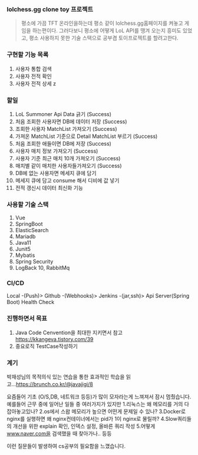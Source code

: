 ### lolchess.gg clone toy 프로젝트

> 평소에 가끔 TFT 온라인을하는데 평소 같이 lolchess.gg홈페이지를 켜놓고 게임을 하는편이다.
> 그러다보니 평소에 어떻게 LoL API를 땡겨 오는지 흥미도 있었고, 평소 사용하지 못한 기술 스택으로
> 공부겸 토이프로젝트를 할려고한다.



### 구현할 기능 목록
1. 사용자 통합 검색
2. 사용자 전적 확인
3. 사용자 전적 상세
z
### 할일
1. LoL Summoner Api Data 긁기 (Success)
2. 처음 조회한 사용자면 DB에 데이터 저장 (Success)
3. 조회한 사용자 MatchList 가져오기 (Success)
4. 가져온 MatchList 기준으로 Detail MatchList 부르기 (Success)
5. 처음 조회한 애들이면 DB에 저장 (Success)
6. 사용자 매치 정보 가져오기 (Success)
7. 사용자 기준 최근 매치 10개 가져오기 (Success)
8. 매치별 같이 매치한 사용자들가져오기 (Success)
9. DB에 없는 사용자면 메세지 큐에 담기 
10. 메세지 큐에 담고 consume 해서 디비에 값 넣기 
11. 전적 갱신시 데이터 최신화 기능


### 사용할 기술 스택
1. Vue
2. SpringBoot
3. ElasticSearch
4. Mariadb
5. Java11
6. Junit5
7. Mybatis
8. Spring Security
9. LogBack
10, RabbitMq

### CI/CD
Local -(Push)> Github -(Webhooks)> Jenkins -(jar,ssh)> Api Server(Spring Boot) Health Check

### 진행하면서 목표
1. Java Code Cenvention을 최대한 지키면서 참고 https://kkangeva.tistory.com/39
2. 중요로직 TestCase작성하기 

### 계기
박재성님의 목적의식 있는 연습을 통한 효과적인 학습을 읽고...https://brunch.co.kr/@javajigi/8 


요즘들어 기초 (O/S,DB, 네트워크 등등)가 많이 모자라는게 느껴져서 잠시 멈췄습니다.  
예를들어 근무 중에 일어난 일들 중 여러가지가 있지만
1.리눅스는 왜 메모리를 거의 다 잡아놓고있나?
2.os에서 스왑 메모리가 높으면 어떤게 문제일 수 있나?
3.Docker로 nginx를 실행하면 왜 nginx컨테이너에서는 pid가 1이 nginx로 물릴까? 
4.Slow쿼리들의 개선을 위한 explain 확인, 인덱스 설정, 올바른 쿼리 작성
5.어떻게 www.naver.com을 검색했을 때 찾아가나..
등등

이런 질문들이 발생하여 cs공부의 필요함을 느꼈습니다.
